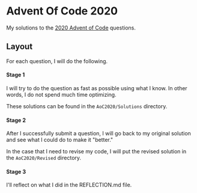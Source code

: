 # Advent Of Code 2020
My solutions to the [2020 Advent of Code](https://adventofcode.com/2020) questions.

## Layout 
For each question, I will do the following. 

#### Stage 1
I will try to do the question as fast as possible using what I know. In other words, I do not spend much time optimizing. 

These solutions can be found in the `AoC2020/Solutions` directory.

#### Stage 2
After I successfully submit a question, I will go back to my original solution and see what I could do to make it "better." 

In the case that I need to revise my code, I will put the revised solution in the `AoC2020/Revised` directory. 

#### Stage 3
I'll reflect on what I did in the REFLECTION.md file. 
